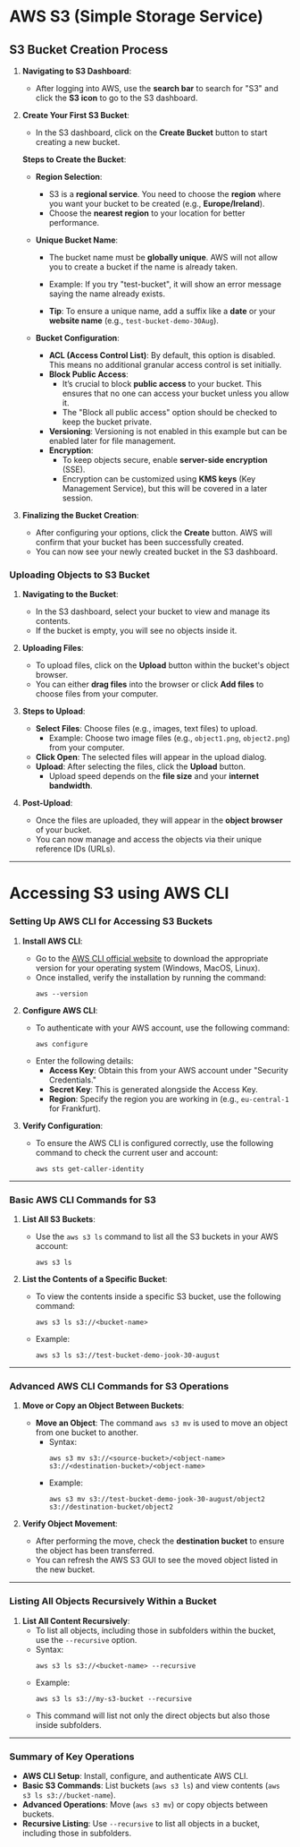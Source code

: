 # AWS S3 (Simple Storage Service)
## **S3 Bucket Creation Process**

1. **Navigating to S3 Dashboard**:
   - After logging into AWS, use the **search bar** to search for "S3" and click the **S3 icon** to go to the S3 dashboard.

2. **Create Your First S3 Bucket**:
   - In the S3 dashboard, click on the **Create Bucket** button to start creating a new bucket.
   
   **Steps to Create the Bucket**:
   - **Region Selection**:
     - S3 is a **regional service**. You need to choose the **region** where you want your bucket to be created (e.g., **Europe/Ireland**).
     - Choose the **nearest region** to your location for better performance.
   - **Unique Bucket Name**:
     - The bucket name must be **globally unique**. AWS will not allow you to create a bucket if the name is already taken.
     - Example: If you try "test-bucket", it will show an error message saying the name already exists.

     - **Tip**: To ensure a unique name, add a suffix like a **date** or your **website name** (e.g., `test-bucket-demo-30Aug`).

   - **Bucket Configuration**:
     - **ACL (Access Control List)**: By default, this option is disabled. This means no additional granular access control is set initially.
     - **Block Public Access**: 
       - It’s crucial to block **public access** to your bucket. This ensures that no one can access your bucket unless you allow it.
       - The "Block all public access" option should be checked to keep the bucket private.
     - **Versioning**: Versioning is not enabled in this example but can be enabled later for file management.
     - **Encryption**:
       - To keep objects secure, enable **server-side encryption** (SSE).
       - Encryption can be customized using **KMS keys** (Key Management Service), but this will be covered in a later session.

3. **Finalizing the Bucket Creation**:
   - After configuring your options, click the **Create** button. AWS will confirm that your bucket has been successfully created.
   - You can now see your newly created bucket in the S3 dashboard.

### **Uploading Objects to S3 Bucket**

1. **Navigating to the Bucket**:
   - In the S3 dashboard, select your bucket to view and manage its contents.
   - If the bucket is empty, you will see no objects inside it.

2. **Uploading Files**:
   - To upload files, click on the **Upload** button within the bucket's object browser.
   - You can either **drag files** into the browser or click **Add files** to choose files from your computer.

3. **Steps to Upload**:
   - **Select Files**: Choose files (e.g., images, text files) to upload.
     - Example: Choose two image files (e.g., `object1.png`, `object2.png`) from your computer.
   - **Click Open**: The selected files will appear in the upload dialog.
   - **Upload**: After selecting the files, click the **Upload** button.
     - Upload speed depends on the **file size** and your **internet bandwidth**.

4. **Post-Upload**:
   - Once the files are uploaded, they will appear in the **object browser** of your bucket.
   - You can now manage and access the objects via their unique reference IDs (URLs).
  
---

# Accessing S3 using AWS CLI

### **Setting Up AWS CLI for Accessing S3 Buckets**

1. **Install AWS CLI**:
   - Go to the [AWS CLI official website](https://aws.amazon.com/cli/) to download the appropriate version for your operating system (Windows, MacOS, Linux).
   - Once installed, verify the installation by running the command:
     ```
     aws --version
     ```

2. **Configure AWS CLI**:
   - To authenticate with your AWS account, use the following command:
     ```
     aws configure
     ```
   - Enter the following details:
     - **Access Key**: Obtain this from your AWS account under "Security Credentials."
     - **Secret Key**: This is generated alongside the Access Key.
     - **Region**: Specify the region you are working in (e.g., `eu-central-1` for Frankfurt).

3. **Verify Configuration**:
   - To ensure the AWS CLI is configured correctly, use the following command to check the current user and account:
     ```
     aws sts get-caller-identity
     ```

---

### **Basic AWS CLI Commands for S3**

1. **List All S3 Buckets**:
   - Use the `aws s3 ls` command to list all the S3 buckets in your AWS account:
     ```
     aws s3 ls
     ```

2. **List the Contents of a Specific Bucket**:
   - To view the contents inside a specific S3 bucket, use the following command:
     ```
     aws s3 ls s3://<bucket-name>
     ```
   - Example:
     ```
     aws s3 ls s3://test-bucket-demo-jook-30-august
     ```

---

### **Advanced AWS CLI Commands for S3 Operations**

1. **Move or Copy an Object Between Buckets**:
   - **Move an Object**: The command `aws s3 mv` is used to move an object from one bucket to another.
     - Syntax:
       ```
       aws s3 mv s3://<source-bucket>/<object-name> s3://<destination-bucket>/<object-name>
       ```
     - Example:
       ```
       aws s3 mv s3://test-bucket-demo-jook-30-august/object2 s3://destination-bucket/object2
       ```

2. **Verify Object Movement**:
   - After performing the move, check the **destination bucket** to ensure the object has been transferred.
   - You can refresh the AWS S3 GUI to see the moved object listed in the new bucket.

---

### **Listing All Objects Recursively Within a Bucket**

1. **List All Content Recursively**:
   - To list all objects, including those in subfolders within the bucket, use the `--recursive` option.
   - Syntax:
     ```
     aws s3 ls s3://<bucket-name> --recursive
     ```
   - Example:
     ```
     aws s3 ls s3://my-s3-bucket --recursive
     ```
   - This command will list not only the direct objects but also those inside subfolders.

---

### **Summary of Key Operations**

- **AWS CLI Setup**: Install, configure, and authenticate AWS CLI.
- **Basic S3 Commands**: List buckets (`aws s3 ls`) and view contents (`aws s3 ls s3://bucket-name`).
- **Advanced Operations**: Move (`aws s3 mv`) or copy objects between buckets.
- **Recursive Listing**: Use `--recursive` to list all objects in a bucket, including those in subfolders.


